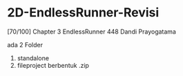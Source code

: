 # 2D-EndlessRunner-Revisi
 [70/100] Chapter 3 EndlessRunner 
 448 Dandi Prayogatama

ada 2 Folder

1) standalone
2) fileproject berbentuk .zip
